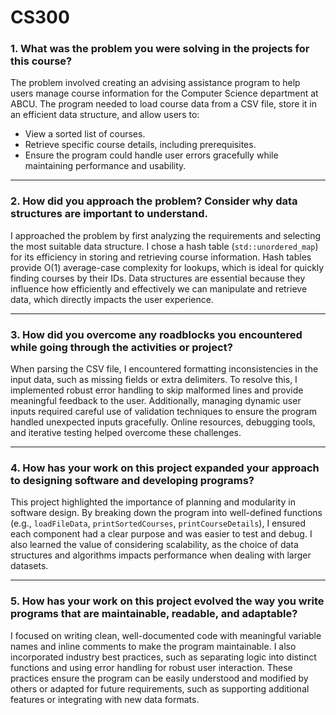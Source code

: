 # CS300

### 1. **What was the problem you were solving in the projects for this course?**

The problem involved creating an advising assistance program to help users manage course information for the Computer Science department at ABCU. The program needed to load course data from a CSV file, store it in an efficient data structure, and allow users to:
- View a sorted list of courses.
- Retrieve specific course details, including prerequisites.
- Ensure the program could handle user errors gracefully while maintaining performance and usability.

---

### 2. **How did you approach the problem? Consider why data structures are important to understand.**

I approached the problem by first analyzing the requirements and selecting the most suitable data structure. I chose a hash table (`std::unordered_map`) for its efficiency in storing and retrieving course information. Hash tables provide O(1) average-case complexity for lookups, which is ideal for quickly finding courses by their IDs. Data structures are essential because they influence how efficiently and effectively we can manipulate and retrieve data, which directly impacts the user experience.

---

### 3. **How did you overcome any roadblocks you encountered while going through the activities or project?**

When parsing the CSV file, I encountered formatting inconsistencies in the input data, such as missing fields or extra delimiters. To resolve this, I implemented robust error handling to skip malformed lines and provide meaningful feedback to the user. Additionally, managing dynamic user inputs required careful use of validation techniques to ensure the program handled unexpected inputs gracefully. Online resources, debugging tools, and iterative testing helped overcome these challenges.

---

### 4. **How has your work on this project expanded your approach to designing software and developing programs?**

This project highlighted the importance of planning and modularity in software design. By breaking down the program into well-defined functions (e.g., `loadFileData`, `printSortedCourses`, `printCourseDetails`), I ensured each component had a clear purpose and was easier to test and debug. I also learned the value of considering scalability, as the choice of data structures and algorithms impacts performance when dealing with larger datasets.

---

### 5. **How has your work on this project evolved the way you write programs that are maintainable, readable, and adaptable?**

I focused on writing clean, well-documented code with meaningful variable names and inline comments to make the program maintainable. I also incorporated industry best practices, such as separating logic into distinct functions and using error handling for robust user interaction. These practices ensure the program can be easily understood and modified by others or adapted for future requirements, such as supporting additional features or integrating with new data formats.

